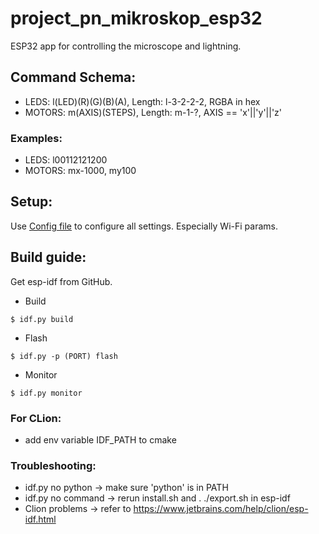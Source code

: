 # project_pn_mikroskop_esp32

ESP32 app for controlling the microscope and lightning.

## Command Schema:

* LEDS: l(LED)(R)(G)(B)(A), Length: l-3-2-2-2, RGBA in hex
* MOTORS: m(AXIS)(STEPS), Length: m-1-?, AXIS == 'x'||'y'||'z'

### Examples:

* LEDS: l00112121200
* MOTORS: mx-1000, my100

## Setup:
Use [Config file](main/pn_config.h) to configure all settings. Especially Wi-Fi params.

## Build guide:
Get esp-idf from GitHub.

* Build

```shell
$ idf.py build
```

* Flash

```shell
$ idf.py -p (PORT) flash
```

* Monitor

```shell
$ idf.py monitor
```

### For CLion:

* add env variable IDF_PATH to cmake

### Troubleshooting:

* idf.py no python -> make sure 'python' is in PATH
* idf.py no command -> rerun install.sh and . ./export.sh in esp-idf
* Clion problems -> refer to https://www.jetbrains.com/help/clion/esp-idf.html